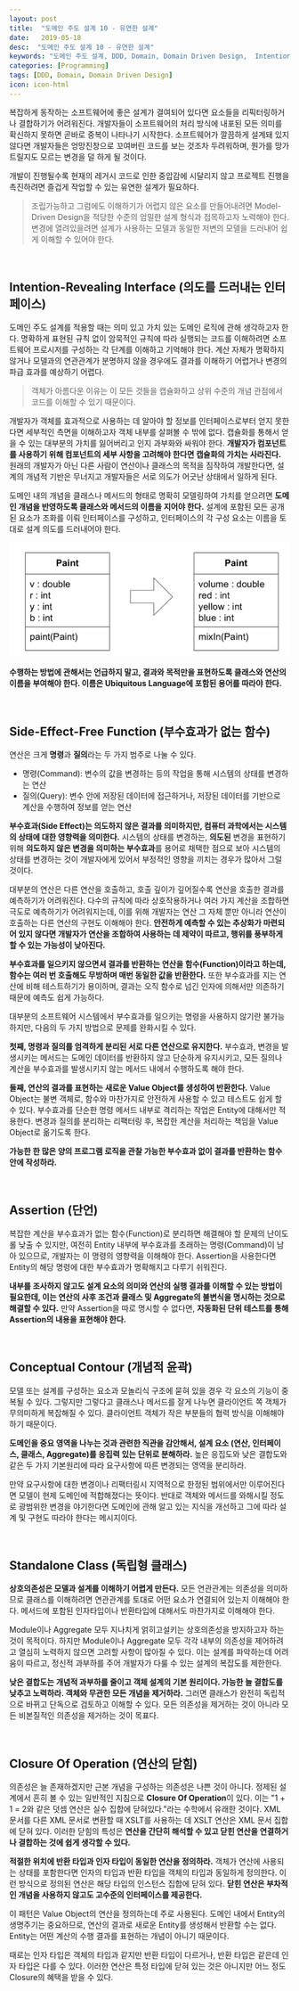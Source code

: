 ```yaml
---
layout: post
title:  "도메인 주도 설계 10 - 유연한 설계"
date:   2019-05-18
desc:  "도메인 주도 설계 10 - 유연한 설계"
keywords: "도메인 주도 설계, DDD, Domain, Domain Driven Design,  Intention-Revealing Interface, 의도를 드러내는 인터페이스, Side-Effect-Free Function, 부수효과, Side effect, Assertion, Conceptual Contour"
categories: [Programming]
tags: [DDD, Domain, Domain Driven Design]
icon: icon-html
---
```


복잡하게 동작하는 소프트웨어에 좋은 설계가 결여되어 있다면 요소들을 리픽터링하거나 결합하기가 어려워진다. 개발자들이 소프트웨어의 처리 방식에 내포된 모든 의미를 확신하지 못하면 곧바로 중복이 나타나기 시작한다. 소프트웨어가 깔끔하게 설계돼 있지 않다면 개발자들은 엉망진창으로 꼬여버린 코드를 보는 것조차 두려워하며, 뭔가를 망가트릴지도 모르는 변경을 덜 하게 될 것이다.

개발이 진행될수록 현재의 레거시 코드로 인한 중압감에 시달리지 않고 프로젝트 진행을 촉진하려면 즐겁게 작업할 수 있는 유연한 설계가 필요하다.

> 조립가능하고 그럼에도 이해하기가 어렵지 않은 요소를 만들어내려면 Model-Driven Design을 적당한 수준의 엄밀한 설계 형식과 접목하고자 노력해야 한다. 변경에 열려있을려면 설계가 사용하는 모델과 동일한 저변의 모델을 드러내어 쉽게 이해할 수 있어야 한다.

<br>

## Intention-Revealing Interface (의도를 드러내는 인터페이스)

도메인 주도 설계를 적용할 때는 의미 있고 가치 있는 도메인 로직에 관해 생각하고자 한다. 명확하게 표현된 규칙 없이 암묵적인 규칙에 따라 실행되는 코드를 이해하려면 소프트웨어 프로시저를 구성하는 각 단계를 이해하고 기억해야 한다. 계산 자체가 명확하지 않거나 모델과의 연관관계가 분명하지 않을 경우에도 결과를 이해하기 어렵거나 변경의 파급 효과를 예상하기 어렵다.

> 객체가 아름다운 이유는 이 모든 것들을 캡슐화하고 상위 수준의 개념 관점에서 코드를 이해할 수 있기 때문이다.

개발자가 객체를 효과적으로 사용하는 데 알아야 할 정보를 인터페이스로부터 얻지 못한다면 세부적인 측면을 이해하고자 객체 내부를 살펴볼 수 밖에 없다. 캡슐화를 통해서 얻을 수 있는 대부분의 가치를 잃어버리고 인지 과부화와 싸워야 한다. **개발자가 컴포넌트를 사용하기 위해 컴포넌트의 세부 사항을 고려해야 한다면 캡슐화의 가치는 사라진다.** 원래의 개발자가 아닌 다른 사람이 연산이나 클래스의 목적을 짐작하여 개발한다면, 설계의 개념적 기반은 무너지고 개발자들은 서로 의도가 어긋난 상태에서 일하게 된다.

도메인 내의 개념을 클래스나 메서드의 형태로 명확히 모델링하여 가치를 얻으려면 **도메인 개념을 반영하도록 클래스와 메서드의 이름을 지어야 한다.** 설계에 포함된 모든 공개된 요소가 조화를 이뤄 인터페이스를 구성하고, 인터페이스의 각 구성 요소는 이름을 토대로 설계 의도를 드러내어야 한다.

![00.png](/static/assets/img/blog/programming/2019-05-18-domain_driven_design_10/00.png)

**수행하는 방법에 관해서는 언급하지 말고, 결과와 목적만을 표현하도록 클래스와 연산의 이름을 부여해야 한다. 이름은 Ubiquitous Language에 포함된 용어를 따라야 한다.**

<br>

## Side-Effect-Free Function (부수효과가 없는 함수)

연산은 크게 **명령**과 **질의**라는 두 가지 범주로 나눌 수 있다.

* 명령(Command): 변수의 값을 변경하는 등의 작업을 통해 시스템의 상태를 변경하는 연산
* 질의(Query): 변수 안에 저장된 데이터에 접근하거나, 저장된 데이터를 기반으로 계산을 수행하여 정보를 얻는 연산

**부수효과(Side Effect)는 의도하지 않은 결과를 의미하지만, 컴퓨터 과학에서는 시스템의 상태에 대한 영향력을 의미한다.** 시스템의 상태를 변경하는, **의도된** 변경을 표현하기 위해 **의도하지 않은 변경을 의미하는 부수효과**를 용어로 채택한 점으로 보아 시스템의 상태를 변경하는 것이 개발자에게 있어서 부정적인 영향을 끼치는 경우가 많아서 그럴 것이다.

대부분의 연산은 다른 연산을 호출하고, 호출 깊이가 깊어질수록 연산을 호출한 결과를 예측하기가 어려워진다. 다수의 규칙에 따라 상호작용하거나 여러 가지 계산을 조합하면 극도로 예측하기가 어려워지는데, 이를 위해 개발자는 연산 그 자체 뿐만 아니라 연산이 호출하는 다른 연산의 구현도 이해해야 한다. **안전하게 예측할 수 있는 추상화가 마련되어 있지 않다면 개발자가 연산을 조합하여 사용하는 데 제약이 따르고, 행위를 풍부하게 할 수 있는 가능성이 낮아진다.**

**부수효과를 일으키지 않으면셔 결과를 반환하는 연산을 함수(Function)이라고 하는데, 함수는 여러 번 호출해도 무방하며 매번 동일한 값을 반환한다.** 또한 부수효과를 지는 연산에 비해 테스트하기가 용이하며, 결과는 오직 함수로 넘긴 인자에 의해서만 의존하기 때문에 예측도 쉽게 가능하다.

대부분의 소프트웨어 시스템에서 부수효과를 일으키는 명령을 사용하지 않기란 불가능하지만, 다음의 두 가지 방법으로 문제를 완화시킬 수 있다.

**첫째, 명령과 질의를 엄격하게 분리된 서로 다른 연산으로 유지한다.** 부수효과, 변경을 발생시키는 메서드는 도메인 데이터를 반환하지 않고 단순하게 유지시키고, 모든 질의나 계산을 부수효과를 발생시키지 않는 메서드 내에서 수행하도록 해야 한다.

**둘째, 연산의 결과를 표현하는 새로운 Value Object를 생성하여 반환한다.** Value Object는 불변 객체로, 함수와 마찬가지로 안전하게 사용할 수 있고 테스트도 쉽게 할 수 있다. 부수효과를 단순한 명령 메서드 내부로 격리하는 작업은 Entity에 대해서만 적용한다. 변경과 질의를 분리하는 리팩터링 후, 복잡한 계산을 처리하는 책임을 Value Object로 옮기도록 한다.

**가능한 한 많은 양의 프로그램 로직을 관찰 가능한 부수효과 없이 결과를 반환하는 함수 안에 작성하라.** 

<br>

## Assertion (단언)

복잡한 계산을 부수효과가 없는 함수(Function)로 분리하면 해결해야 할 문제의 난이도롤 낮출 수 있지만, 여전히 Entity 내부에 부수효과를 초래하는 명령(Command)이 남아 있으므로, 개발자는 이 명령의 영향력을 이해해야 한다. Assertion을 사용한다면 Entity의 해당 명령에 대한 부수효과가 명확해지고 다루기 쉬워진다.

**내부를 조사하지 않고도 설계 요소의 의미와 연산의 실행 결과를 이해할 수 있는 방법이 필요한데, 이는 연산의 사후 조건과 클래스 및 Aggregate의 불변식을 명시하는 것으로 해결할 수 있다.** 만약 Assertion을 따로 명시할 수 없다면, **자동화된 단위 테스트를 통해 Assertion의 내용을 표현해야 한다.**

<br>

## Conceptual Contour (개념적 윤곽)

모델 또는 설계를 구성하는 요소과 모놀리식 구조에 묻혀 있을 경우 각 요소의 기능이 중복될 수 있다. 그렇지만 그렇다고 클래스나 메서드를 잘게 나누면 클라이언트 쪽 객체가 무의미하게 복잡해질 수 있다. 클라이언트 객체가 작은 부분들의 협력 방식을 이해해야 하기 때문이다.

**도메인을 중요 영역을 나누는 것과 관련한 직관을 감안해서, 설계 요소 (연산, 인터페이스, 클래스, Aggregate)를 응집력 있는 단위로 분해하라.** 높은 응집도와 낮은 결합도와 같은 두 가지 기본원리에 따라 요구사항에 따른 변경되는 영역을 분리하라.

만약 요구사항에 대한 변경이나 리팩터링시 지역적으로 한정된 범위에서만 이루어진다면 모델이 현제 도메인에 적합해졌다는 뜻이다. 반대로 객체와 메서드를 와해시킬 정도로 광범위한 변경을 야기한다면 도메인에 관해 알고 있는 지식을 개선하고 그에 따라 설계 및 구현도 따라야 한다는 메시지이다.

<br>

## Standalone Class (독립형 클래스)

**상호의존성은 모델과 설계를 이해하기 어렵게 만든다.** 모든 연관관계는 의존성을 의미하므로 클래스를 이해하려면 연관관계를 토대로 어떤 요소가 연결되어 있는지 이해해야 한다. 메서드에 포함된 인자타입이나 반환타입에 대해서도 마찬가지로 이해해야 한다.

Module이나 Aggregate 모두 지나치게 얽히고설키는 상호의존성을 방지하고자 하는 것이 목적이다. 하지만 Module이나 Aggregate 모두 각각 내부의 의존성을 제어하려고 열심히 노력하지 않으면 고려할 사항이 많아질 수 있다. 이는 설계를 파악하는데 어려움이 따르고, 정신적 과부하를 주어 개발자가 다룰 수 있는 설계의 복잡도를 제한한다.

**낮은 결합도는 개념적 과부하를 줄이고 객체 설계의 기본 원리이다. 가능한 늘 결합도를 낮추고 노력하라. 객체와 무관한 모든 개념을 제거하라.** 그러면 클래스가 완전히 독립적으로 바뀌고 단독으로 검토하고 이해할 수 있다. 모든 의존성을 제거하는 것이 아니라 모든 비본질적인 의존성을 제거하는 것이 목표다.

<br>

## Closure Of Operation (연산의 닫힘)

의존성은 늘 존재하겠지만 근본 개념을 구성하는 의존성은 나쁜 것이 아니다. 정제된 설계에서 흔히 볼 수 있는 일반적인 지침으로 **Closure Of Operation**이 있다. 이는 "1 + 1 = 2와 같은 덧셈 연산은 실수 집합에 닫혀있다."라는 수학에서 유래한 것이다. XML 문서를 다른 XML 문서로 변환할 때 XSLT를 사용하는 데 XSLT 연산은 XML 문서 집합에 닫혀 있다. 이러한 닫힘의 특성은 **연산을 간단히 해석할 수 있고 닫힌 연산을 연결하거나 결합하는 것에 쉽게 생각할 수 있다.**

**적절한 위치에 반환 타입과 인자 타입이 동일한 연산을 정의하라.** 객체가 연산에 사용되는 상태를 포함한다면 인자의 타입과 반환 타입을 객체의 타입과 동일하게 정의한다. 이런 방식으로 정의된 연산은 해당 타입의 인스턴스 집합에 닫혀 있다. **닫힌 연산은 부차적인 개념을 사용하지 않고도 고수준의 인터페이스를 제공한다.**

이 패턴은 Value Object의 연산을 정의하는데 주로 사용된다. 도메인 내에서 Entity의 생명주기는 중요하므로, 연산의 결과로 새로운 Entity를 생성해서 반환할 수는 없다. Entity는 어떤 계산의 수행 결과를 표현하는 개념이 아니기 때문이다.

때로는 인자 타입은 객체의 타입과 같지만 반환 타입이 다르거나, 반환 타입은 같은데 인자 타입은 다를 수 있다. 이러한 연산은 특정 타입에 닫혀 있는 것은 아니지만 어느 정도 Closure의 혜택을 받을 수 있다.
